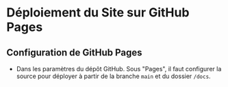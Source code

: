 # Déploiement du Site sur GitHub Pages

## Configuration de GitHub Pages
- Dans les paramètres du dépôt GitHub. Sous "Pages", il faut configurer la source pour déployer à partir de la branche `main` et du dossier `/docs`.

